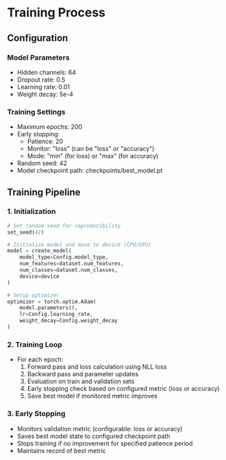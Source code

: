 
# Training Process

## Configuration

### Model Parameters
- Hidden channels: 64
- Dropout rate: 0.5
- Learning rate: 0.01
- Weight decay: 5e-4

### Training Settings
- Maximum epochs: 200
- Early stopping:
  - Patience: 20
  - Monitor: "loss" (can be "loss" or "accuracy")
  - Mode: "min" (for loss) or "max" (for accuracy)
- Random seed: 42
- Model checkpoint path: checkpoints/best_model.pt

## Training Pipeline

### 1. Initialization
```python
# Set random seed for reproducibility
set_seed(42)

# Initialize model and move to device (CPU/GPU)
model = create_model(
    model_type=Config.model_type,
    num_features=dataset.num_features,
    num_classes=dataset.num_classes,
    device=device
)

# Setup optimizer
optimizer = torch.optim.Adam(
    model.parameters(),
    lr=Config.learning_rate,
    weight_decay=Config.weight_decay
)
```

### 2. Training Loop
- For each epoch:
  1. Forward pass and loss calculation using NLL loss
  2. Backward pass and parameter updates
  3. Evaluation on train and validation sets
  4. Early stopping check based on configured metric (loss or accuracy)
  5. Save best model if monitored metric improves

### 3. Early Stopping
- Monitors validation metric (configurable: loss or accuracy)
- Saves best model state to configured checkpoint path
- Stops training if no improvement for specified patience period
- Maintains record of best metric
